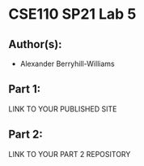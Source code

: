 # CSE110 SP21 Lab 5

## Author(s):
- Alexander Berryhill-Williams

## Part 1:

LINK TO YOUR PUBLISHED SITE

## Part 2:

LINK TO YOUR PART 2 REPOSITORY